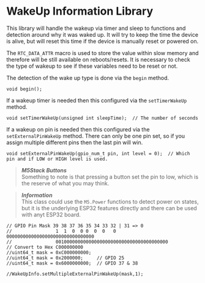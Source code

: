 # WakeUp Information Library
This library will handle the wakeup via timer and sleep to functions and detection around why it was waked up.  It will try to keep the time the device is alive, but will reset this time if the device is manually reset or powered on.

The `RTC_DATA_ATTR` macro is used to store the value within slow memory and therefore will be still available on reboots/resets.  It is necessary to check the type of wakeup to see if these variables need to be reset or not.

The detection of the wake up type is done via the `begin` method.

    void begin();

If a wakeup timer is needed then this configured via the `setTimerWakeUp` method.

    void setTimerWakeUp(unsigned int sleepTime);  // The number of seconds

If a wakeup on pin is needed then this configured via the `setExternalPinWakeUp` method.  There can only be one pin set, so if you assign multiple different pins then the last pin will win.

    void setExternalPinWakeUp(gpio_num_t pin, int level = 0);  // Which pin and if LOW or HIGH level is used.

> _**M5Stack Buttons**_  
Something to note is that pressing a button set the pin to low, which is the reserve of what you may think.

> _**Information**_  
This class could use the `M5.Power` functions to detect power on states, but it is the underlying ESP32 features directly and there can be used with anyt ESP32 board.

    // GPIO Pin Mask 39 38 37 36 35 34 33 32 | 31 => 0
    //                1  1  0  0 0  0  0   0    00000000000000000000000000000000
    //                00100000000000000000000000000000000000000
    // Convert to Hex C000000000
    //uint64_t mask = 0xC000000000;
    //uint64_t mask = 0x2000000;     // GPIO 25
    //uint64_t mask = 0x6000000000;  // GPIO 37 & 38

    //WakeUpInfo.setMultipleExternalPinWakeUp(mask,1);


